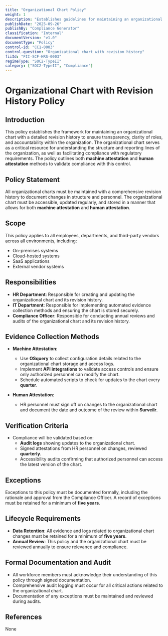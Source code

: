 ```yaml
---
title: "Organizational Chart Policy"
weight: 1
description: "Establishes guidelines for maintaining an organizational chart with a detailed revision history for transparency and accountability."
publishDate: "2025-09-26"
publishBy: "Compliance Generator"
classification: "Internal"
documentVersion: "v1.0"
documentType: "Policy"
control-id: "CC1-0003"
control-question: "Organizational chart with revision history"
fiiId: "FII-SCF-HRS-0003"
regimeType: "SOC2-TypeII"
category: ["SOC2-TypeII", "Compliance"]
---
```


# Organizational Chart with Revision History Policy

## Introduction
This policy establishes the framework for maintaining an organizational chart with a detailed revision history to ensure transparency, clarity of roles, and accountability within the organization. The organizational chart serves as a critical resource for understanding the structure and reporting lines of the organization, as well as facilitating compliance with regulatory requirements. The policy outlines both **machine attestation** and **human attestation** methods to validate compliance with this control.

## Policy Statement
All organizational charts must be maintained with a comprehensive revision history to document changes in structure and personnel. The organizational chart must be accessible, updated regularly, and stored in a manner that allows for both **machine attestation** and **human attestation**.

## Scope
This policy applies to all employees, departments, and third-party vendors across all environments, including:
- On-premises systems
- Cloud-hosted systems
- SaaS applications
- External vendor systems

## Responsibilities
- **HR Department**: Responsible for creating and updating the organizational chart and its revision history.
- **IT Department**: Responsible for implementing automated evidence collection methods and ensuring the chart is stored securely.
- **Compliance Officer**: Responsible for conducting annual reviews and audits of the organizational chart and its revision history.

## Evidence Collection Methods
- **Machine Attestation**:
  - Use **OSquery** to collect configuration details related to the organizational chart storage and access logs.
  - Implement **API integrations** to validate access controls and ensure only authorized personnel can modify the chart.
  - Schedule automated scripts to check for updates to the chart every **quarter**.

- **Human Attestation**:
  - HR personnel must sign off on changes to the organizational chart and document the date and outcome of the review within **Surveilr**.

## Verification Criteria
- Compliance will be validated based on:
  - **Audit logs** showing updates to the organizational chart.
  - Signed attestations from HR personnel on changes, reviewed **quarterly**.
  - Accessibility audits confirming that authorized personnel can access the latest version of the chart.

## Exceptions
Exceptions to this policy must be documented formally, including the rationale and approval from the Compliance Officer. A record of exceptions must be retained for a minimum of **five years**.

## Lifecycle Requirements
- **Data Retention**: All evidence and logs related to organizational chart changes must be retained for a minimum of **five years**.
- **Annual Review**: This policy and the organizational chart must be reviewed annually to ensure relevance and compliance.

## Formal Documentation and Audit
- All workforce members must acknowledge their understanding of this policy through signed documentation.
- Comprehensive audit logging must occur for all critical actions related to the organizational chart.
- Documentation of any exceptions must be maintained and reviewed during audits.

## References
None